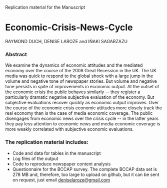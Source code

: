 

Replication material for the Manuscript


# Economic-Crisis-News-Cycle
RAYMOND DUCH, DENISE LAROZE and IÑAKI SAGARZAZU

### Abstract
We examine the dynamics of economic attitudes and the mediated economy over the course of the 2008 Great Recession in the UK.  The UK media was quick to respond to the global shock with a large jump in the volume and negative tone of newspaper stories.  But volume and negative tone persists in spite of improvements in economic output.  At the outset of the economic crisis the public behaves similarly -- they register a particularly dramatic negative subjective evaluation of the economy.  But subjective evaluations recover quickly as economic output improves.  Over the course of the economic crisis economic attitudes more closely track the real economy than is the case of media economic coverage.  The public disengages from economic news over the crisis cycle -- in the latter years they pay less attention to economic news and media economic coverage is more weakly correlated with subjective economic evaluations. 


### The replication material includes:
- Code and data for tables in the manuscript
- Log files of the output
- Code to reproduce newspaper content analysis
- Questionnaire for the BCCAP survey. The complete BCCAP data set is 278 MB and, therefore, too large to upload on github, but it can be sent on request, just email deniselaroze@gmail.com  



